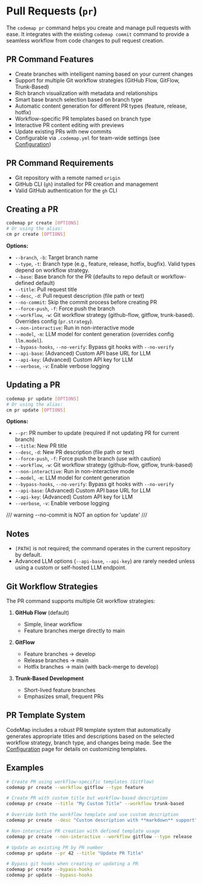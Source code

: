# Pull Requests (`pr`)

The `codemap pr` command helps you create and manage pull requests with ease. It integrates with the existing `codemap commit` command to provide a seamless workflow from code changes to pull request creation.

## PR Command Features

- Create branches with intelligent naming based on your current changes
- Support for multiple Git workflow strategies (GitHub Flow, GitFlow, Trunk-Based)
- Rich branch visualization with metadata and relationships
- Smart base branch selection based on branch type
- Automatic content generation for different PR types (feature, release, hotfix)
- Workflow-specific PR templates based on branch type
- Interactive PR content editing with previews
- Update existing PRs with new commits
- Configurable via `.codemap.yml` for team-wide settings (see [Configuration](configuration.md))

## PR Command Requirements

- Git repository with a remote named `origin`
- GitHub CLI (`gh`) installed for PR creation and management
- Valid GitHub authentication for the `gh` CLI

## Creating a PR

```bash
codemap pr create [OPTIONS]
# Or using the alias:
cm pr create [OPTIONS]
```

**Options:**

- `--branch`, `-b`: Target branch name
- `--type`, `-t`: Branch type (e.g., feature, release, hotfix, bugfix). Valid types depend on workflow strategy.
- `--base`: Base branch for the PR (defaults to repo default or workflow-defined default)
- `--title`: Pull request title
- `--desc`, `-d`: Pull request description (file path or text)
- `--no-commit`: Skip the commit process before creating PR
- `--force-push`, `-f`: Force push the branch
- `--workflow`, `-w`: Git workflow strategy (github-flow, gitflow, trunk-based). Overrides config (`pr.strategy`).
- `--non-interactive`: Run in non-interactive mode
- `--model`, `-m`: LLM model for content generation (overrides config `llm.model`).
- `--bypass-hooks`, `--no-verify`: Bypass git hooks with `--no-verify`
- `--api-base`: (Advanced) Custom API base URL for LLM
- `--api-key`: (Advanced) Custom API key for LLM
- `--verbose`, `-v`: Enable verbose logging

## Updating a PR

```bash
codemap pr update [OPTIONS]
# Or using the alias:
cm pr update [OPTIONS]
```

**Options:**

- `--pr`: PR number to update (required if not updating PR for current branch)
- `--title`: New PR title
- `--desc`, `-d`: New PR description (file path or text)
- `--force-push`, `-f`: Force push the branch (use with caution)
- `--workflow`, `-w`: Git workflow strategy (github-flow, gitflow, trunk-based)
- `--non-interactive`: Run in non-interactive mode
- `--model`, `-m`: LLM model for content generation
- `--bypass-hooks`, `--no-verify`: Bypass git hooks with `--no-verify`
- `--api-base`: (Advanced) Custom API base URL for LLM
- `--api-key`: (Advanced) Custom API key for LLM
- `--verbose`, `-v`: Enable verbose logging

/// warning
--no-commit is NOT an option for 'update'
///

## Notes
- `[PATH]` is not required; the command operates in the current repository by default.
- Advanced LLM options (`--api-base`, `--api-key`) are rarely needed unless using a custom or self-hosted LLM endpoint.

## Git Workflow Strategies

The PR command supports multiple Git workflow strategies:

1. **GitHub Flow** (default)
   - Simple, linear workflow
   - Feature branches merge directly to main
   
2. **GitFlow**
   - Feature branches → develop
   - Release branches → main
   - Hotfix branches → main (with back-merge to develop)
   
3. **Trunk-Based Development**
   - Short-lived feature branches
   - Emphasizes small, frequent PRs

## PR Template System

CodeMap includes a robust PR template system that automatically generates appropriate titles and descriptions based on the selected workflow strategy, branch type, and changes being made. See the [Configuration](configuration.md) page for details on customizing templates.

## Examples

```bash
# Create PR using workflow-specific templates (GitFlow)
codemap pr create --workflow gitflow --type feature

# Create PR with custom title but workflow-based description
codemap pr create --title "My Custom Title" --workflow trunk-based

# Override both the workflow template and use custom description
codemap pr create --desc "Custom description with **markdown** support"

# Non-interactive PR creation with defined template usage
codemap pr create --non-interactive --workflow gitflow --type release

# Update an existing PR by PR number
codemap pr update --pr 42 --title "Update PR Title"

# Bypass git hooks when creating or updating a PR
codemap pr create --bypass-hooks
codemap pr update --bypass-hooks
``` 